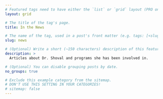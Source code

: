 ```yaml
---
# Featured tags need to have either the `list` or `grid` layout (PRO only).
layout: grid

# The title of the tag's page.
title: In the News

# The name of the tag, used in a post's front matter (e.g. tags: [<slug>]).
slug: news

# (Optional) Write a short (~150 characters) description of this featured tag.
description: >
  Articles about Dr. Shoval and programs she has been involved in.

# (Optional) You can disable grouping posts by date.
no_groups: true

# Exclude this example category from the sitemap.
# DON'T USE THIS SETTING IN YOUR CATEGORIES!
# sitemap: false
---
```

